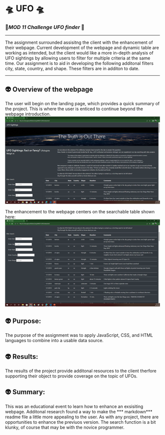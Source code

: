 # 🛸 **UFO** 🛸
### 🧭*MOD 11 Challenge UFO finder* 🧭
________________________________
The assignment surrounded assisitng the client with the enhancement of their webpage.  Current development of the webpage and dynamic table are working as intended, but the client would like a more in-depth analysis of UFO sightings by allowing users to filter for multiple criteria at the same time.  Our assignment is to aid in developing the following additonal filters city, state, country, and shape. These filters are in additon to date.

__________________________________
## 👽 Overview of the webpage
The user will begin on the landing page, which provides a quick summary of the project.  This is where the user is enticed to continue beyond the webpage introduction.
![Landing Page ](https://github.com/JBtallgrass/UFO/blob/main/Static/images/Landing%20page.png)

The enhancement to the webpage centers on the searchable table shown here: 
![Search Window](https://github.com/JBtallgrass/UFO/blob/main/Static/images/Search%20Window.png)


## 👽 Purpose:
The purpose of the assignment was to apply JavaScript, CSS, and HTML languages to combine into a usable data source.  

## 👽 Results:
The results of the project provide additonal resources to the client therfore supporting their object to provide coverage on the topic of UFOs.



## 👽 Summary:
This was an educational event to learn how to enhance an exsisiting webpage. Additonal research found a way to make the *** markdown*** readme file a little more appealing to the user.  As with any project, there are opportunities to enhance the previuos version.  The search function is a bit klunky, of course that may be with the novice programmer.

